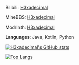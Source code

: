 Bilibili: [H3xadecimal](https://space.bilibili.com/434219171)

MineBBS: [H3xadecimal](https://www.minebbs.com/members/h3xadecimal.65238/)

Modrinth: [H3xadecimal](https://modrinth.com/user/H3xadecimal)

**Languages**: Java, Kotlin, Python

[![H3xadecimal's GitHub stats](https://github-readme-stats.vercel.app/api?username=zyklone4096&count_private=true&locale=cn&theme=radical)](https://github.com/anuraghazra/github-readme-stats)

[![Top Langs](https://github-readme-stats.vercel.app/api/top-langs/?username=zyjkibe4096&locale=cn&count_private=true&theme=radical)](https://github.com/anuraghazra/github-readme-stats)
